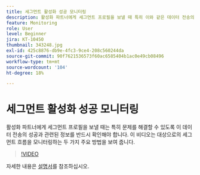 ```yaml
---
title: 세그먼트 활성화 성공 모니터링
description: 활성화 파트너에게 세그먼트 프로필을 보낼 때 특히 이와 같은 데이터 전송의 성공에 관한 정보를 반드시 확인해야 합니다. (설명은 60~160자 사이여야 함)
feature: Monitoring
role: User
level: Beginner
jira: KT-10450
thumbnail: 343248.jpg
exl-id: 425c8876-db9e-4fc3-9ce4-208c560244da
source-git-commit: 90f7621536573f60ac6585404b1ac0e49cb08496
workflow-type: tm+mt
source-wordcount: '104'
ht-degree: 18%

---
```


# 세그먼트 활성화 성공 모니터링

활성화 파트너에게 세그먼트 프로필을 보낼 때는 특히 문제를 해결할 수 있도록 이 데이터 전송의 성공과 관련된 정보를 반드시 확인해야 합니다. 이 비디오는 대상으로의 세그먼트 흐름을 모니터링하는 두 가지 주요 방법을 보여 줍니다.

>[!VIDEO](https://video.tv.adobe.com/v/343248/?quality=12&learn=on)

자세한 내용은 [설명서](https://experienceleague.adobe.com/docs/experience-platform/dataflows/ui/monitor-segments.html?lang=en)를 참조하십시오.
